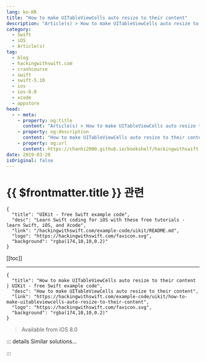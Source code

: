 ```yaml
---
lang: ko-KR
title: "How to make UITableViewCells auto resize to their content"
description: "Article(s) > How to make UITableViewCells auto resize to their content"
category:
  - Swift
  - iOS
  - Article(s)
tag: 
  - blog
  - hackingwithswift.com
  - crashcourse
  - swift
  - swift-5.10
  - ios
  - ios-8.0
  - xcode
  - appstore
head:
  - - meta:
    - property: og:title
      content: "Article(s) > How to make UITableViewCells auto resize to their content"
    - property: og:description
      content: "How to make UITableViewCells auto resize to their content"
    - property: og:url
      content: https://chanhi2000.github.io/bookshelf/hackingwithswift.com/example-code/uikit/how-to-make-uitableviewcells-auto-resize-to-their-content.html
date: 2019-03-28
isOriginal: false
---
```


# {{ $frontmatter.title }} 관련

```component VPCard
{
  "title": "UIKit - free Swift example code",
  "desc": "Learn Swift coding for iOS with these free tutorials - learn Swift, iOS, and Xcode",
  "link": "/hackingwithswift.com/example-code/uikit/README.md",
  "logo": "https://hackingwithswift.com/favicon.svg",
  "background": "rgba(174,10,10,0.2)"
}
```

[[toc]]

---

```component VPCard
{
  "title": "How to make UITableViewCells auto resize to their content | UIKit - free Swift example code",
  "desc": "How to make UITableViewCells auto resize to their content",
  "link": "https://hackingwithswift.com/example-code/uikit/how-to-make-uitableviewcells-auto-resize-to-their-content",
  "logo": "https://hackingwithswift.com/favicon.svg",
  "background": "rgba(174,10,10,0.2)"
}
```

> Available from iOS 8.0

<!-- TODO: 작성 -->

<!--
Since iOS 11, table view cells automatically resize to fit their content as long as your cells use Auto Layout to configure themselves. For example, if you use the built-in Basic style for your cell prototype, all you need to do is change the Lines property to 0 for its label and the cell will grow as needed.

**Tip:** If you find your cells *aren’t* autosizing, go to the size inspector with your table view selected then check “Automatic” next to both Row Height and Estimate.

The situation is slightly more complicated when you want some cells to be autosized and others not. To make this work you should add two methods to your table view controller, `heightForRowAt` and `estimatedHeightForRowAt`, then make them both return the special value `UITableView.automaticDimension` for the cells you want to be sized automatically.

In case you're still not sure, here's some example code. This demonstrates a fairly common scenario where you want some important cells at the start to show all their content, but cells in subsequent sections to get clipped:

```swift
func tableView(_ tableView: UITableView, heightForRowAt indexPath: IndexPath) -> CGFloat {
    if indexPath.section == 0 {
        return UITableView.automaticDimension
    } else {
        return 40
    }
}

override func tableView(_ tableView: UITableView, estimatedHeightForRowAt indexPath: IndexPath) -> CGFloat {
    if indexPath.section == 0 {
        return UITableView.automaticDimension
    } else {
        return 40
    }
}
```

-->

::: details Similar solutions…

<!--
/example-code/uikit/how-to-use-dynamic-type-to-resize-your-apps-text">How to use Dynamic Type to resize your app's text 
/example-code/uikit/how-to-resize-a-custom-font-using-uifontmetrics">How to resize a custom font using UIFontMetrics 
/example-code/uikit/how-to-swipe-to-delete-uitableviewcells">How to swipe to delete UITableViewCells 
/example-code/uikit/how-to-give-uitableviewcells-a-selected-color-other-than-gray">How to give UITableViewCells a selected color other than gray 
/quick-start/swiftui/how-to-make-buttons-that-repeat-their-action-when-pressed">How to make buttons that repeat their action when pressed</a>
-->

:::

